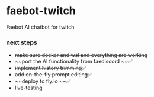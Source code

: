# faebot-twitch
Faebot AI chatbot for twitch

### next steps
- ~~make sure docker and wsl and everything are working~~
- ~~port the AI functionality from faediscord ~~✅
- ~~implement history trimming~~✅
- ~~add on-the-fly prompt editing~~✅
- ~~deploy to fly.io ~~✅
- live-testing




 